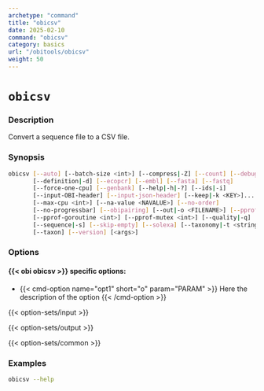 ```yaml
---
archetype: "command"
title: "obicsv"
date: 2025-02-10
command: "obicsv"
category: basics
url: "/obitools/obicsv"
weight: 50
---
```


# `obicsv`

### Description 

Convert a sequence file to a CSV file.

### Synopsis

```bash
obicsv [--auto] [--batch-size <int>] [--compress|-Z] [--count] [--debug]
       [--definition|-d] [--ecopcr] [--embl] [--fasta] [--fastq]
       [--force-one-cpu] [--genbank] [--help|-h|-?] [--ids|-i]
       [--input-OBI-header] [--input-json-header] [--keep|-k <KEY>]...
       [--max-cpu <int>] [--na-value <NAVALUE>] [--no-order]
       [--no-progressbar] [--obipairing] [--out|-o <FILENAME>] [--pprof]
       [--pprof-goroutine <int>] [--pprof-mutex <int>] [--quality|-q]
       [--sequence|-s] [--skip-empty] [--solexa] [--taxonomy|-t <string>]
       [--taxon] [--version] [<args>]
```

### Options

#### {{< obi obicsv >}} specific options:

- {{< cmd-option name="opt1" short="o" param="PARAM" >}}
  Here the description of the option
  {{< /cmd-option >}}

{{< option-sets/input >}}

{{< option-sets/output >}}

{{< option-sets/common >}}

### Examples

```bash
obicsv --help
```
